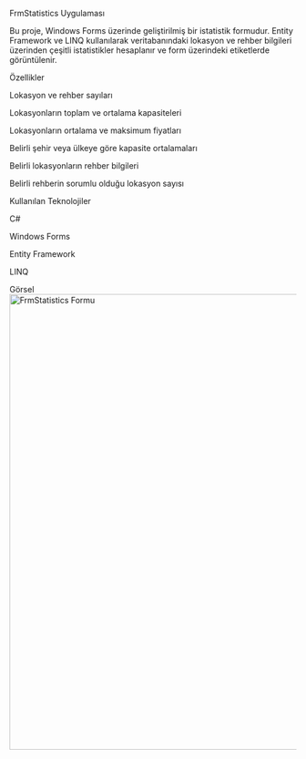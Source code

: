 FrmStatistics Uygulaması

Bu proje, Windows Forms üzerinde geliştirilmiş bir istatistik formudur. Entity Framework ve LINQ kullanılarak veritabanındaki lokasyon ve rehber bilgileri üzerinden çeşitli istatistikler hesaplanır ve form üzerindeki etiketlerde görüntülenir.

Özellikler

Lokasyon ve rehber sayıları

Lokasyonların toplam ve ortalama kapasiteleri

Lokasyonların ortalama ve maksimum fiyatları

Belirli şehir veya ülkeye göre kapasite ortalamaları

Belirli lokasyonların rehber bilgileri

Belirli rehberin sorumlu olduğu lokasyon sayısı

Kullanılan Teknolojiler

C#

Windows Forms

Entity Framework

LINQ

Görsel
<img src="https://github.com/user-attachments/assets/f5ffb575-6342-43bf-be34-d0c572b71a05" alt="FrmStatistics Formu" width="800"/>
